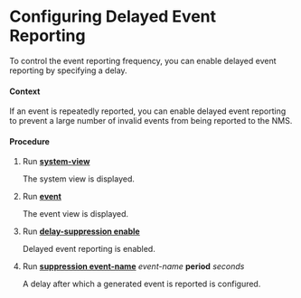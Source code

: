 Configuring Delayed Event Reporting
===================================

To control the event reporting frequency, you can enable delayed event reporting by specifying a delay.

#### Context

If an event is repeatedly reported, you can enable delayed event reporting to prevent a large number of invalid events from being reported to the NMS.


#### Procedure

1. Run [**system-view**](cmdqueryname=system-view)
   
   
   
   The system view is displayed.
2. Run [**event**](cmdqueryname=event)
   
   
   
   The event view is displayed.
3. Run [**delay-suppression enable**](cmdqueryname=delay-suppression+enable)
   
   
   
   Delayed event reporting is enabled.
4. Run [**suppression event-name**](cmdqueryname=suppression+event-name) *event-name* **period** *seconds*
   
   
   
   A delay after which a generated event is reported is configured.
